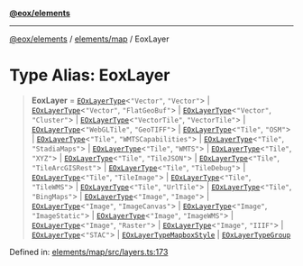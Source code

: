 [**@eox/elements**](../../../README.md)

***

[@eox/elements](../../../modules.md) / [elements/map](../README.md) / EoxLayer

# Type Alias: EoxLayer

> **EoxLayer** = [`EOxLayerType`](EOxLayerType.md)\<`"Vector"`, `"Vector"`\> \| [`EOxLayerType`](EOxLayerType.md)\<`"Vector"`, `"FlatGeoBuf"`\> \| [`EOxLayerType`](EOxLayerType.md)\<`"Vector"`, `"Cluster"`\> \| [`EOxLayerType`](EOxLayerType.md)\<`"VectorTile"`, `"VectorTile"`\> \| [`EOxLayerType`](EOxLayerType.md)\<`"WebGLTile"`, `"GeoTIFF"`\> \| [`EOxLayerType`](EOxLayerType.md)\<`"Tile"`, `"OSM"`\> \| [`EOxLayerType`](EOxLayerType.md)\<`"Tile"`, `"WMTSCapabilities"`\> \| [`EOxLayerType`](EOxLayerType.md)\<`"Tile"`, `"StadiaMaps"`\> \| [`EOxLayerType`](EOxLayerType.md)\<`"Tile"`, `"WMTS"`\> \| [`EOxLayerType`](EOxLayerType.md)\<`"Tile"`, `"XYZ"`\> \| [`EOxLayerType`](EOxLayerType.md)\<`"Tile"`, `"TileJSON"`\> \| [`EOxLayerType`](EOxLayerType.md)\<`"Tile"`, `"TileArcGISRest"`\> \| [`EOxLayerType`](EOxLayerType.md)\<`"Tile"`, `"TileDebug"`\> \| [`EOxLayerType`](EOxLayerType.md)\<`"Tile"`, `"TileImage"`\> \| [`EOxLayerType`](EOxLayerType.md)\<`"Tile"`, `"TileWMS"`\> \| [`EOxLayerType`](EOxLayerType.md)\<`"Tile"`, `"UrlTile"`\> \| [`EOxLayerType`](EOxLayerType.md)\<`"Tile"`, `"BingMaps"`\> \| [`EOxLayerType`](EOxLayerType.md)\<`"Image"`, `"Image"`\> \| [`EOxLayerType`](EOxLayerType.md)\<`"Image"`, `"ImageCanvas"`\> \| [`EOxLayerType`](EOxLayerType.md)\<`"Image"`, `"ImageStatic"`\> \| [`EOxLayerType`](EOxLayerType.md)\<`"Image"`, `"ImageWMS"`\> \| [`EOxLayerType`](EOxLayerType.md)\<`"Image"`, `"Raster"`\> \| [`EOxLayerType`](EOxLayerType.md)\<`"Image"`, `"IIIF"`\> \| [`EOxLayerType`](EOxLayerType.md)\<`"STAC"`\> \| [`EOxLayerTypeMapboxStyle`](EOxLayerTypeMapboxStyle.md) \| [`EOxLayerTypeGroup`](EOxLayerTypeGroup.md)

Defined in: [elements/map/src/layers.ts:173](https://github.com/EOX-A/EOxElements/blob/ca51b63a9bb0be7232536206856b85340431bcbd/elements/map/src/layers.ts#L173)
